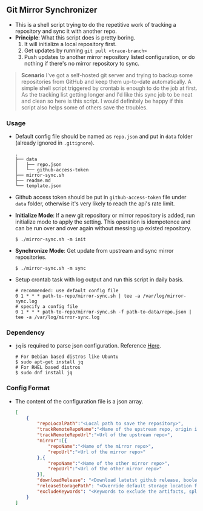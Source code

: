 ## Git Mirror Synchronizer

- This is a shell script trying to do the repetitive work of tracking a repository and sync it with another repo.
- **Principle**: What this script does is pretty boring. 
    1. It will initialize a local repository first.
    2. Get updates by running `git pull <trace-branch>` 
    3. Push updates to another mirror repository listed configuration, or do nothing if there's no mirror repository to sync.
 
> **Scenario** 
> I've got a self-hosted git server and trying to backup some repositories from GitHub and keep them up-to-date automatically. A simple shell script triggered by crontab is enough to do the job at first. As the tracking list getting longer and I'd like this sync job to be neat and clean so here is this script.
> I would definitely be happy if this script also helps some of others save the troubles. 

### Usage

- Default config file should be named as `repo.json` and put in `data` folder (already ignored in `.gitignore`). 
    
    ```
    .
    ├── data
    │   ├── repo.json
    │   └── github-access-token
    ├── mirror-sync.sh
    ├── readme.md
    └── template.json
    ```

- Github access token should be put in `github-access-token` file under `data` folder, otherwise it's very likely to reach the api's rate limit.
    
- **Initialize Mode**: If a new git repository or mirror repository is added, run initialize mode to apply the setting. This operation is idempotence and can be run over and over again without messing up existed repository.

    ```shell
    $ ./mirror-sync.sh -m init
    ```

- **Synchronize Mode**: Get update from upstream and sync mirror repositories.

    ```shell
    $ ./mirror-sync.sh -m sync
    ```

- Setup crontab task with log output and run this script in daily basis.

    ```shell
    # recommended: use default config file
    0 1 * * * path-to-repo/mirror-sync.sh | tee -a /var/log/mirror-sync.log
    # specify a config file
    0 1 * * * path-to-repo/mirror-sync.sh -f path-to-data/repo.json | tee -a /var/log/mirror-sync.log
    ```

### Dependency

- `jq` is required to parse json configuration. Reference [Here](https://stedolan.github.io/jq/).

    ```shell
    # For Debian based distros like Ubuntu
    $ sudo apt-get install jq
    # For RHEL based distros 
    $ sudo dnf install jq
    ```
    
### Config Format

- The content of the configuration file is a json array. 

    ```json
    [
        {
        	"repoLocalPath":"<Local path to save the repository>",
        	"trackRemoteRepoName":"<Name of the upstream repo, origin if not altered>",
        	"trackRemoteRepoUrl":"<Url of the upstream repo>",
        	"mirror":[{
        		"repoName":"<Name of the mirror repo>",
        		"repoUrl":"<Url of the mirror repo>"
        	},{
        		"repoName":"<Name of the other mirror repo>",
        		"repoUrl":"<Url of the other mirror repo>"
        	}],
            "downloadRelease": "<Download latetst github release, boolean>",
            "releaseStoragePath": "<Override default storage location for downloaded artifacts>",
            "excludeKeywords": "<Keywords to exclude the artifacts, split with ','>"
        }
    ]
    ```
